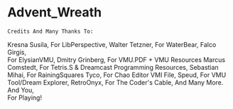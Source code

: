 # Advent_Wreath

    Credits And Many Thanks To:
Kresna Susila,
       For LibPerspective,
Walter Tetzner, 
       For WaterBear,
Falco Girgis,   
       For ElysianVMU,
Dmitry Grinberg,
       For VMU.PDF + VMU Resources
Marcus Comstedt,
       For Tetris.S & Dreamcast Programming Resources,
Sebastian Mihai,
       For RainingSquares
Tyco, 
       For Chao Editor VMI File,
Speud,
       For VMU Tool/Dream Explorer,
RetroOnyx,
       For The Coder's Cable,
And Many More.
And You,        
       For Playing!
